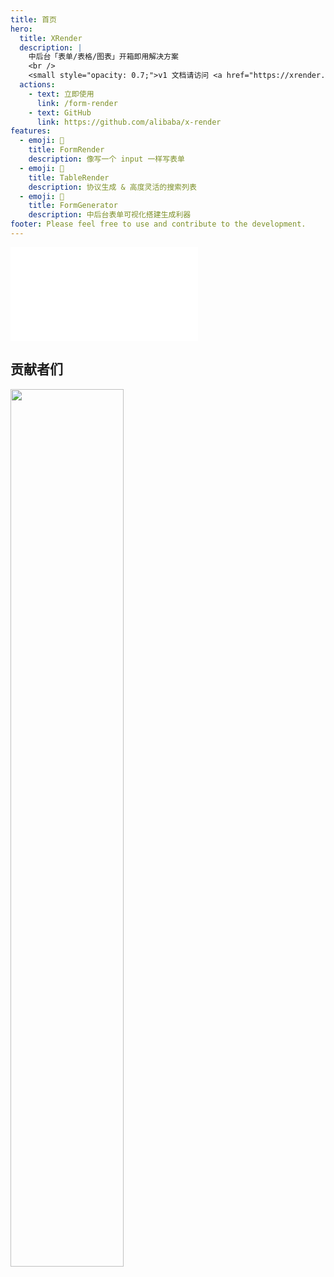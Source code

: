 ```yaml
---
title: 首页
hero:
  title: XRender
  description: |
    中后台「表单/表格/图表」开箱即用解决方案
    <br />
    <small style="opacity: 0.7;">v1 文档请访问 <a href="https://xrender.fun/" style="color: #1677ff;">https://xrender.fun</a></small>
  actions:
    - text: 立即使用
      link: /form-render
    - text: GitHub
      link: https://github.com/alibaba/x-render
features:
  - emoji: 🚀
    title: FormRender
    description: 像写一个 input 一样写表单
  - emoji: 🎨
    title: TableRender
    description: 协议生成 & 高度灵活的搜索列表
  - emoji: 💎
    title: FormGenerator
    description: 中后台表单可视化搭建生成利器
footer: Please feel free to use and contribute to the development.
---
```


<embed src="../README.md#L33-L163"></embed>

## 贡献者们

<a href="https://github.com/alibaba/x-render/graphs/contributors">
  <img style="width: 60%" src="https://contrib.rocks/image?repo=alibaba/form-render" />
</a>

